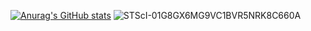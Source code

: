 
<!---
A-Taiga/A-Taiga is a ✨ special ✨ repository because its `README.md` (this file) appears on your GitHub profile.
You can click the Preview link to take a look at your changes.
--->
[![Anurag's GitHub stats](https://github-readme-stats.vercel.app/api?username=A-Taiga)](https://github.com/A-Taiga/github-readme-stats)
![STScI-01G8GX6MG9VC1BVR5NRK8C660A](https://user-images.githubusercontent.com/64714887/182050711-b3970d51-376d-43f4-889b-f37003c7ead0.png)
